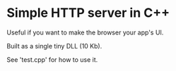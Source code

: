 # Simple HTTP server in C++

Useful if you want to make the browser your app's UI.

Built as a single tiny DLL (10 Kb).

See 'test.cpp' for how to use it.
